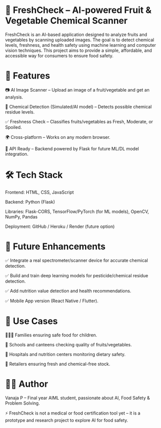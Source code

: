 # 🍏 FreshCheck – AI-powered Fruit & Vegetable Chemical Scanner

FreshCheck is an AI-based application designed to analyze fruits and vegetables by scanning uploaded images. The goal is to detect chemical levels, freshness, and health safety using machine learning and computer vision techniques. This project aims to provide a simple, affordable, and accessible way for consumers to ensure food safety.

# 🚀 Features

📷 AI Image Scanner – Upload an image of a fruit/vegetable and get an analysis.

🧪 Chemical Detection (Simulated/AI model) – Detects possible chemical residue levels.

✅ Freshness Check – Classifies fruits/vegetables as Fresh, Moderate, or Spoiled.

🌍 Cross-platform – Works on any modern browser.

🔗 API Ready – Backend powered by Flask for future ML/DL model integration.

# 🛠️ Tech Stack

Frontend: HTML, CSS, JavaScript

Backend: Python (Flask)

Libraries: Flask-CORS, TensorFlow/PyTorch (for ML models), OpenCV, NumPy, Pandas

Deployment: GitHub / Heroku / Render (future option)

# 🎯 Future Enhancements

✅ Integrate a real spectrometer/scanner device for accurate chemical detection.

✅ Build and train deep learning models for pesticide/chemical residue detection.

✅ Add nutrition value detection and health recommendations.

✅ Mobile App version (React Native / Flutter).

# 📌 Use Cases

👩‍👩‍👧 Families ensuring safe food for children.

🏫 Schools and canteens checking quality of fruits/vegetables.

🏥 Hospitals and nutrition centers monitoring dietary safety.

🛒 Retailers ensuring fresh and chemical-free stock.

# 👩‍💻 Author

Vanaja P – Final year AIML student, passionate about AI, Food Safety & Problem Solving.

⚡ FreshCheck is not a medical or food certification tool yet – it is a prototype and research project to explore AI for food safety.
